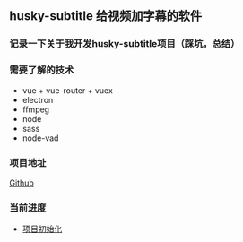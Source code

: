## husky-subtitle 给视频加字幕的软件
### 记录一下关于我开发husky-subtitle项目（踩坑，总结）

### 需要了解的技术
* vue  +  vue-router  +  vuex
* electron
* ffmpeg
* node 
* sass
* node-vad


### 项目地址
[Github](https://github.com/huskyAreYouScared/subtitle)

### 当前进度
* [项目初始化](./InitProject.html)